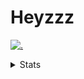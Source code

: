 # Heyzzz  

[![.](https://skillicons.dev/icons?i=js,java)](https://skillicons.dev)  

<details>
<summary>Stats</summary
<!--START_SECTION:waka-->

```txt
Java          8 hrs 23 mins   ██████████▓░░░░░░░░░░░░░░   42.76 %
JavaScript    4 hrs 11 mins   █████▒░░░░░░░░░░░░░░░░░░░   21.32 %
TypeScript    3 hrs 57 mins   █████░░░░░░░░░░░░░░░░░░░░   20.20 %
C++           1 hr 6 mins     █▒░░░░░░░░░░░░░░░░░░░░░░░   05.67 %
YAML          38 mins         ▓░░░░░░░░░░░░░░░░░░░░░░░░   03.31 %
```

<!--END_SECTION:waka-->
</details>
